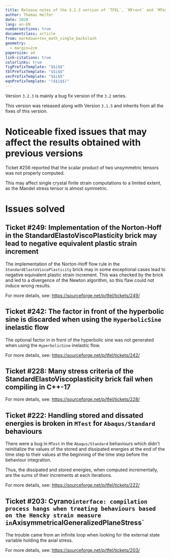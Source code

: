 ```yaml
---
title: Release notes of the 3.2.3 version of `TFEL`, `MFront` and `MTest`
author: Thomas Helfer
date: 2020
lang: en-EN
numbersections: true
documentclass: article
from: markdown+tex_math_single_backslash
geometry:
  - margin=2cm
papersize: a4
link-citations: true
colorlinks: true
figPrefixTemplate: "$$i$$"
tblPrefixTemplate: "$$i$$"
secPrefixTemplate: "$$i$$"
eqnPrefixTemplate: "($$i$$)"
---
```


Version `3.2.3` is mainly a bug fix version of the `3.2` series.

This version was released along with Version `3.1.5` and inherits from
all the fixes of this version.

# Noticeable fixed issues that may affect the results obtained with previous versions

Ticket #256 reported that the scalar product of two unsymmetric tensors
was not properly computed.

This may affect single crystal finite strain computations to a limited
extent, as the Mandel stress tensor is almost symmetric.

# Issues solved

## Ticket #249: Implementation of the Norton-Hoff in the StandardElastoViscoPlasticity brick may lead to negative equivalent plastic strain increment

The implementation of the Norton-Hoff flow rule in the
`StandardElastoViscoPlasticity` brick may in some exceptional cases lead
to negative equivalent plastic strain increment. This was checked by the
brick and led to a divergence of the Newton algorithm, so this flaw
could not induce wrong results.

For more details, see: <https://sourceforge.net/p/tfel/tickets/249/>

## Ticket #242: The factor in front of the hyperbolic sine is discarded when using the `HyperbolicSine` inelastic flow

The optional factor in in front of the hyperbolic sine was not generated when using the `HyperbolicSine` inelastic flow.

For more details, see: <https://sourceforge.net/p/tfel/tickets/242/>

## Ticket #228: Many stress criteria of the StandardElastoViscoplasticity brick fail when compiling in C++-17

For more details, see: <https://sourceforge.net/p/tfel/tickets/228/>

## Ticket #222: Handling stored and dissated energies is broken in `MTest` for `Abaqus/Standard` behaviours

There were a bug in `MTest` in the `Abaqus/Standard` behaviours which
didn't reinitialize the values of the stored and dissipated energies at
the end of the time step to their values at the beginning of the time
step before the behaviour integration.

Thus, the dissipated and stored energies, when computed incrementally,
are the sums of their increments at each iterations.

For more details, see: <https://sourceforge.net/p/tfel/tickets/222/>

## Ticket #203: Cyrano` interface: compilation process hangs when treating behaviours based on the Hencky strain measure in `AxisymmetricalGeneralizedPlaneStress`

The trouble came from an infinite loop when looking for the external
state variable holding the axial stress.

For more details, see: <https://sourceforge.net/p/tfel/tickets/203/>
